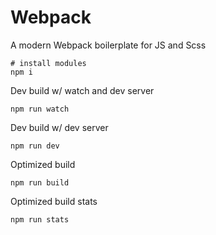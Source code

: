 # Webpack

A modern Webpack boilerplate for JS and Scss

```
# install modules
npm i
```

Dev build w/ watch and dev server
```
npm run watch
```

Dev build w/ dev server
```
npm run dev
```

Optimized build
```
npm run build
```

Optimized build stats
```
npm run stats
```
